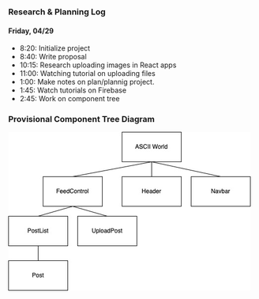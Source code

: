 ### Research & Planning Log
#### Friday, 04/29
* 8:20: Initialize project
* 8:40: Write proposal
* 10:15: Research uploading images in React apps
* 11:00: Watching tutorial on uploading files
* 1:00: Make notes on plan/plannig project.
* 1:45: Watch tutorials on Firebase
* 2:45: Work on component tree

### Provisional Component Tree Diagram
![Tree component diagram](./src/img/AsciiWorldDiagram.jpg)